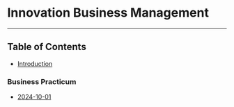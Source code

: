 # Innovation Business Management

---

## Table of Contents
- [Introduction](business_practicum/!intro.md)

### Business Practicum
- [2024-10-01](business_practicum/practicum.md)
